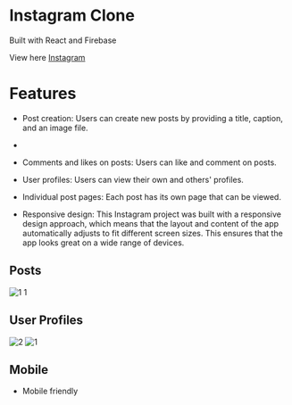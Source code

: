 # Instagram Clone
Built with React and Firebase

View here [Instagram](https://yhbe.github.io/Instagram/)

# Features

- Post creation: Users can create new posts by providing a title, caption, and an image file. 
- 
- Comments and likes on posts: Users can like and comment on posts. 

- User profiles: Users can view their own and others' profiles.

- Individual post pages: Each post has its own page that can be viewed.

- Responsive design: This Instagram project was built with a responsive design approach, which means that the layout and content of the app automatically adjusts to fit different screen sizes. This ensures that the app looks great on a wide range of devices.

## Posts
![1 1](https://user-images.githubusercontent.com/101876022/221271972-a3fd7de3-24d2-482d-9409-8bb61dbe7629.png)

## User Profiles
![2](https://user-images.githubusercontent.com/101876022/221272107-8fbf41e9-6dfa-4df7-8c98-f1d2834ba410.png)
![1](https://user-images.githubusercontent.com/101876022/221272148-ccb855b7-8b82-4e7a-a72e-31dd7fa32cf7.png)

## Mobile

-   Mobile friendly
